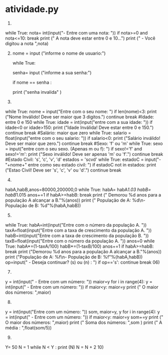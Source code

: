 # atividade.py
01) 
while True:
    nota= int(input("- Entre com uma nota: "))
    if nota>=0 and nota<=10: break
    print (" A nota deve estar entre 0 e 10...")
    print (" - Você digitou a nota ",nota)

02) nome = input ("informe o nome de usuario:")

    while True: 
 
      senha= input ("informe a sua senha:")
 
      if nome == senha :
 	
      print ("senha invalida" )


03) 
while True:
 nome = input("Entre com o seu nome: ")
 if len(nome)<3:
     print ("Nome Inválido! Deve ser maior que 3 digitos.")
     continue
 break
#Idade: entre 0 e 150
while True:
 idade = int(input("entre com a sua idade: "))
 if idade<0 or idade>150:
         print ("Idade Inválida! Deve estar entre 0 e 150.")
         continue
 break
#Salário: maior que zero
while True:
 salario = float(input("entre com o seu salario: "))
 if salario<0:
        print ("Salário inválido! Deve ser maior que zero.")
        continue
 break
#Sexo: 'f' ou 'm'
while True:
 sexo = input("entre com o seu sexo. (Apenas m ou f): ")
 if sexo!='f' and sexo!='m':
        print ("Sexo inválido! Deve ser apenas 'm' ou 'f'.")
        continue
 break
#Estado Civil: 's', 'c', 'v', 'd'
estados = 'scvd'
while True:
 estadoC = input("-"+nome+" entre como seu estado civil: ")
 if estadoC not in estados:
        print ("Estao Civil! Deve ser 's', 'c', 'v' ou 'd'.")
        continue
break

04)
habA,habB,anos=80000,200000,0
while True:
    habA= habA*1.03
    habB= habB*1.015
    anos+=1
    if habA>=habB: break
print (" Demorou %d anos para a população A alcançar a B."%(anos))
print (" População de A: %d\n- População de B: %d"%(habA,habB))

05)
while True:
    habA=int(input("Entre com o número da população A. "))
    taxA=float(input("Entre com a taxa de crescimento da população A. "))
    habB=int(input("Entre com a taxa de crescimento da população B. "))
    taxB=float(input("Entre com o número da população A. "))
    anos=0
    while True:
        habA*=(1-taxA/100)
        habB*=(1-taxB/100)
        anos+=1
        if habA>=habB: break
    print ("Demorou %d anos para a população A alcançar a B."%(anos))
    print ("População de A: %f\n- População de B: %f"%(habA,habB))
    op=input(" - Deseja continuar? (s) ou (n) : ")
    if op=='s': continue
    break
06)



07)
y = int(input(" - Entre com um número: "))
maior=y
for i in range(4):
    y = int(input(" - Entre com um número: "))
    if maior<y: maior=y
print (" O maior dos números: ",maior)

08)
y = int(input("Entre com um número: "))
som, maior=y, y
for i in range(4):
    y = int(input(" - Entre com um número: "))
    if maior<y: maior=y
    som+=y
print (" O maior dos números: ",maior)
print (" Soma dos números: ",som )
print (" A média : ",float(som/5))

09)
Y= 50
N = 1
while  N < Y :
	print (N)
	N = N + 2
10)
